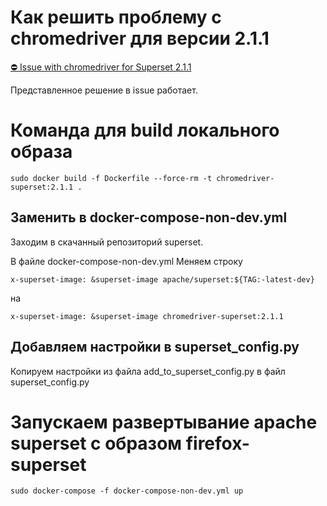 # Как решить проблему с chromedriver для версии 2.1.1
[⛔ Issue with chromedriver for Superset 2.1.1](https://github.com/apache/superset/issues/25284)

Представленное решение в issue работает.

# Команда для build локального образа

```
sudo docker build -f Dockerfile --force-rm -t chromedriver-superset:2.1.1 .
```

## Заменить в docker-compose-non-dev.yml
Заходим в скачанный репозиторий superset.

В файле docker-compose-non-dev.yml Меняем строку 

```x-superset-image: &superset-image apache/superset:${TAG:-latest-dev}```

на

```x-superset-image: &superset-image chromedriver-superset:2.1.1```

## Добавляем настройки в superset_config.py
Копируем настройки из файла add_to_superset_config.py в файл superset_config.py

# Запускаем развертывание apache superset с образом firefox-superset
```sudo docker-compose -f docker-compose-non-dev.yml up```